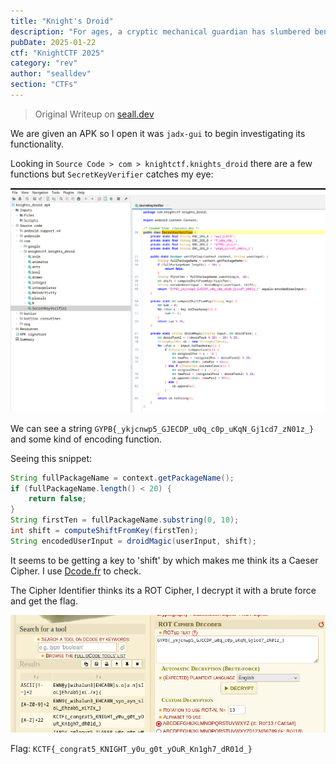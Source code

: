 ```yaml
---
title: "Knight's Droid"
description: "For ages, a cryptic mechanical guardian has slumbered beneath the Knight’s Citadel. Some say it holds powerful secrets once wielded by ancient code-wielding Knights. Many have tried to reactivate the droid and claim its hidden knowledge—yet none have returned victorious. Will you be the one to solve its riddles and awaken this legendary machine?"
pubDate: 2025-01-22
ctf: "KnightCTF 2025"
category: "rev"
author: "sealldev"
section: "CTFs"
---
```


> Original Writeup on [seall.dev](https://seall.dev/posts/knightctf2025#knight-s-droid)

We are given an APK so I open it was `jadx-gui` to begin investigating its functionality.

Looking in `Source Code > com > knightctf.knights_droid` there are a few functions but `SecretKeyVerifier` catches my eye:

![knightsdroidsecret.png](images/25-knight/knightsdroidsecret.png)

We can see a string `GYPB{_ykjcnwp5_GJECDP_u0q_c0p_uKqN_Gj1cd7_zN01z_}` and some kind of encoding function.

Seeing this snippet:
```java
String fullPackageName = context.getPackageName();
if (fullPackageName.length() < 20) {
    return false;
}
String firstTen = fullPackageName.substring(0, 10);
int shift = computeShiftFromKey(firstTen);
String encodedUserInput = droidMagic(userInput, shift);
```

It seems to be getting a key to 'shift' by which makes me think its a Caeser Cipher. I use [Dcode.fr](https://dcode.fr/) to check.

The Cipher Identifier thinks its a ROT Cipher, I decrypt it with a brute force and get the flag.

![droiddcode.png](images/25-knight/droiddcode.png)

Flag: `KCTF{_congrat5_KNIGHT_y0u_g0t_yOuR_Kn1gh7_dR01d_}`